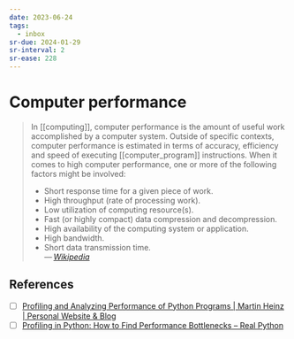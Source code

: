 ```yaml
---
date: 2023-06-24
tags:
  - inbox
sr-due: 2024-01-29
sr-interval: 2
sr-ease: 228
---
```


# Computer performance

> In [[computing]], computer performance is the amount of useful work
> accomplished by a computer system. Outside of specific contexts, computer
> performance is estimated in terms of accuracy, efficiency and speed of
> executing [[computer_program]] instructions. When it comes to high computer
> performance, one or more of the following factors might be involved:
>
> -   Short response time for a given piece of work.
> -   High throughput (rate of processing work).
> -   Low utilization of computing resource(s).
> -   Fast (or highly compact) data compression and decompression.
> -   High availability of the computing system or application.
> -   High bandwidth.
> -   Short data transmission time.\
> — <cite>[Wikipedia](https://en.wikipedia.org/wiki/Computer_performance)</cite>

## References

- [ ] [Profiling and Analyzing Performance of Python Programs | Martin Heinz | Personal Website & Blog](https://martinheinz.dev/blog/64)
- [ ] [Profiling in Python: How to Find Performance Bottlenecks – Real Python](https://realpython.com/python-profiling/)
